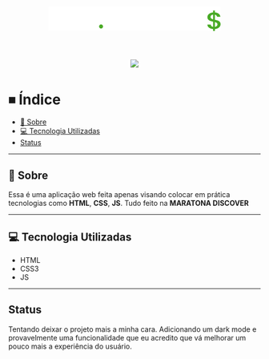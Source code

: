 <h1 align = "center">
    <img src="assets/logo.svg">
</h1>
<div>
  <h1 align = "center" style="overflow-x: auto">
      <img src="https://ik.imagekit.io/gustavomont3/dev_finances_D_DY2-NYp.gif">
  </h1>
</div>

# ⏹ Índice
  - [🎇 Sobre](#-sobre)
  - [💻 Tecnologia Utilizadas](#-tecnologia-utilizadas)
  - [Status](#-status)

---
## 🎇 Sobre
<span>Essa é uma aplicação web feita apenas visando colocar em prática tecnologias como **HTML**, **CSS**, **JS**. Tudo feito na **MARATONA DISCOVER**</span>


    
---

## 💻 Tecnologia Utilizadas
- HTML
- CSS3
- JS

---
## Status
Tentando deixar o projeto mais a minha cara. Adicionando um dark mode e provavelmente uma funcionalidade que eu acredito que vá melhorar um pouco mais a experiência do usuário.



